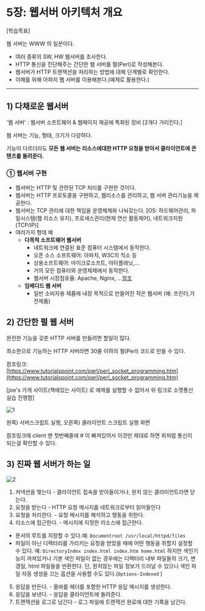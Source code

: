 # 5장: 웹서버 아키텍처 개요

[학습목표]

웹 서버는 WWW 의 일꾼이다.

- 여러 종류의 SW, HW 웹서버를 조사한다.
- HTTP 통신을 진단해주는 간단한 웹 서버를 펄(Perl)로 작성해본다.
- 웹서버가 HTTP 트랜잭션을 처리하는 방법에 대해 단계별로 확인한다.
- 이해를 위해 아파치 웹 서버를 이용해본다.(예제로 활용한다.)

---

## 1) 다채로운 웹서버

'웹 서버' : 웹서버 소프트웨어 & 웹페이지 제공에 특화된 장비 [2개다 가리킨다.]

웹 서버는 기능, 형태, 크기가 다양하다.

기능이 다르더라도 **모든 웹 서버는 리소스에대한 HTTP 요청을 받아서 클라이언트에 콘텐츠를 돌려준다.**

### ① 웹서버 구현

- 웹서버는 HTTP 및 관련된 TCP 처리를 구현한 것이다.
- 웹서버는 HTTP 프로토콜을 구현하고, 웹리소스를 관리하고, 웹 서버 관리기능을 제공한다.
- 웹서버는 TCP 관리에 대한 책임을 운영체제와 나눠갖는다.
[OS: 하드웨어관리, 파일시스템(웹 리소스 유지), 프로세스관리(현재 연산 활동제어), 네트워크지원(TCP/IP)]
- 여러가지 형태 예
    - **다목적 소프트웨어 웹서버**
        - 네트워크에 연결된 표준 컴퓨터 시스템에서 동작한다.
        - 오픈 소스 소프트웨어: 아파치, W3C의 직소 등
        - 상용소프트웨어: 마이크로소프트, 아이플래닛,...
        - 거의 모든 컴퓨터와 운영체제에서 동작한다.
        - 웹서버 시장점유율: Apache, Nginx, .. [참조](https://ko.hostadvice.com/marketshare/server/)
    - **임베디드 웹 서버**
        - 일반 소비자용 제품에 내장 목적으로 만들어진 작은 웹서버 (예: 프린터,가전제품)

## 2) 간단한 펄 웹 서버

완전한 기능을 갖춘 HTTP 서버를 만들려면 할일이 많다. 

최소한으로 기능하는 HTTP 서버라면 30줄 이하의 펄(Perl) 코드로 만들 수 있다.

참조링크: [https://www.tutorialspoint.com/perl/perl_socket_programming.htm](https://www.tutorialspoint.com/perl/perl_socket_programming.htm)

[joe's 가게 사이트(책에있는 사이트) 로 예제를 실행할 수 없어서 위 링크로 소켓통신 실습 진행함]

![1](https://www.notion.so/image/https%3A%2F%2Fs3-us-west-2.amazonaws.com%2Fsecure.notion-static.com%2F6a6c9af7-3330-45b4-a16a-4d636a0d679b%2F_2021-06-04__2.07.29.png?table=block&id=956689ba-5954-4a06-8d77-ad3964e877af&spaceId=da06fe4c-dbc0-451e-a09d-8fe561a808ae&width=5200&userId=&cache=v2)

왼쪽) 서버스크립트 실행, 오른쪽) 클라이언트 스크립트 실행 화면

참조링크에 client 맨 첫번째줄에 # 이 빠져있어서 이것만 제대로 하면 위처럼 통신이 되는걸 확인할 수 있다.

## 3) 진짜 웹 서버가 하는 일

![2](https://www.notion.so/image/https%3A%2F%2Fs3-us-west-2.amazonaws.com%2Fsecure.notion-static.com%2Fbd250aae-4fb2-424f-b608-da9b42f42ef4%2F_2021-06-04__2.12.25.png?table=block&id=97cc2d96-4484-4b82-a78c-6c8ee124755b&spaceId=da06fe4c-dbc0-451e-a09d-8fe561a808ae&width=1970&userId=&cache=v2)

1. 커넥션을 맺는다 - 클라이언트 접속을 받아들이거나, 원치 않는 클라이언트라면 닫는다.
2. 요청을 받는다 - HTTP 요청 메시지를 네트워크로부터 읽어들인다
3. 요청을 처리한다. - 요청 메시지를 해석하고 행동을 취한다.
4. 리소스에 접근한다. - 메시지에 지정한 리소스에 접근한다.
- 문서의 루트를 지정할 수 있다.예: `Documentroot /usr/local/httpd/files` 
- 파일이 아닌 디렉터리를 가리키는 요청을 받았을 때에 어떤 행동을 취할지 설정할 수 있다.
예: `DirectoryIndex index.html index.htm home.html` 하지만 색인기능이 꺼져있거나 기본 색인 파일이 없는 경우에는 디렉터리 내부 파일들의 크기, 변경일, html 파일들을 반환한다. 단, 원치않는 파일 정보가 드러날 수 있으니 색인 파일 자동 생성을 끄는 옵션을 사용할 수도 있다.(`Options-Indexed` )
5. 응답을 만든다. - 올바를 헤더를 포함한 HTTP 응답 메시지를 생성한다.
6. 응답을 보낸다. - 응답을 클라이언트에 돌려준다.
7. 트랜잭션을 로그로 남긴다 - 로그 파일에 트랜잭션 완료에 대한 기록을 남긴다.

